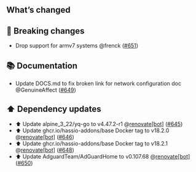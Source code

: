 ## What’s changed

## 🚨 Breaking changes

- Drop support for armv7 systems @frenck ([#651](https://github.com/hassio-addons/addon-adguard-home/pull/651))

## 📚 Documentation

- Update DOCS.md to fix broken link for network configuration doc @GenuineAffect ([#649](https://github.com/hassio-addons/addon-adguard-home/pull/649))

## ⬆️ Dependency updates

- ⬆️ Update alpine_3_22/yq-go to v4.47.2-r1 @[renovate[bot]](https://github.com/apps/renovate) ([#645](https://github.com/hassio-addons/addon-adguard-home/pull/645))
- ⬆️ Update ghcr.io/hassio-addons/base Docker tag to v18.2.0 @[renovate[bot]](https://github.com/apps/renovate) ([#646](https://github.com/hassio-addons/addon-adguard-home/pull/646))
- ⬆️ Update ghcr.io/hassio-addons/base Docker tag to v18.2.1 @[renovate[bot]](https://github.com/apps/renovate) ([#648](https://github.com/hassio-addons/addon-adguard-home/pull/648))
- ⬆️ Update AdguardTeam/AdGuardHome to v0.107.68 @[renovate[bot]](https://github.com/apps/renovate) ([#650](https://github.com/hassio-addons/addon-adguard-home/pull/650))
